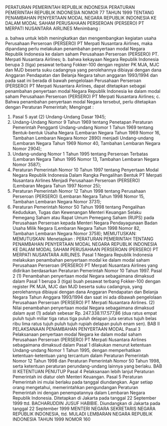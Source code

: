  PERATURAN PEMERINTAH REPUBLIK INDONESIA PERATURAN PEMERINTAH REPUBLIK INDONESIA NOMOR 77 TAHUN 1999 TENTANG PENAMBAHAN PENYERTAAN MODAL NEGARA REPUBLIK INDONESIA KE DALAM MODAL SAHAM PERUSAHAAN PERSEROAN (PERSERO) PT MERPATI NUSANTARA AIRLINES
Menimbang :

a. bahwa untuk lebih meningkatkan dan mengembangkan kegiatan usaha Perusahaan Perseroan (PERSERO) PT Merpati Nusantara Airlines, maka dipandang perlu melakukan penambahan penyertaan modal Negara Republik Indonesia ke dalam saham Perusahaan Perseroan (PERSERO) PT. Merpati Nusantara Airlines;
b. bahwa kekayaan Negara Republik Indonesia berupa 3 (tiga) pesawat terbang Fokker-100 dengan register PK MJA, MJC dan MJD beserta suku cadangnya yang perolehannya dibiayai dengan dana Anggaran Pendapatan dan Belanja Negara tahun anggaran 1993/1994 dan pada saat ini berada di bawah pengelolaan Perusahaan Perseroan (PERSERO) PT Merpati Nusantara Airlines, dapat ditetapkan sebagai penambahan penyertaan modal Negara Republik Indonesia ke dalam modal saham Perusahaan Perseroan (PERSERO) PT Merpati Nusantara Airlines;
c. Bahwa penambahan penyertaan modal Negara tersebut, perlu ditetapkan dengan Peraturan Pemerintah;
Mengingat :

1. Pasal 5 ayat (2) Undang-Undang Dasar 1945;
2. Undang-Undang Nomor 9 Tahun 1969 tentang Penetapan Peraturan Pemerintah Pengganti Undang-undang Nomor 1 Tahun 1969 tentang Bentuk-bentuk Usaha Negara (Lembaran Negara Tahun 1969 Nomor 16, Tambahan Lembaran Negara Nomor 2890) menjadi Undang-undang (Lembaran Negara Tahun 1969 Nomor 40, Tambahan Lembaran Negara Nomor 2904);
3. Undang-undang Nomor 1 Tahun 1995 tentang Perseroan Terbatas (Lembaran Negara Tahun 1995 Nomor 13, Tambahan Lembaran Negara Nomor 3587);
4. Peraturan Pemerintah Nomor 10 Tahun 1997 tentang Penyertaan Modal Negara Republik Indonesia Dalam Rangka Pengalihan Bentuk PT Merpati Nusantara Airlines Menjadi Perusahaan Perseroan (PERSERO) (Lembaran Megara Tahun 1997 Nomor 25);
5. Peraturan Pemerintah Nomor 12 Tahun 1998 tentang Perusahaan Perseroan (PERSERO) (Lembaran Negara Tahun 1998 Nomor 15, Tambahan Lembaran Negara Nomor 3731);
6. Peraturan Pemerintah Nomor 50 Tahun 1998 tentang Pengalihan Kedudukan, Tugas dan Kewenangan Menteri Keuangan Selaku Pemegang Saham atau Rapat Umum Pemegang Saham (RUPS) pada Perusahaan Perseroan kepada Menteri Negara Pendayagunaan Badan Usaha Milik Negara (Lembaran Negara Tahun 1998 Nomor 82, Tambahan Lembaran Negara Nomor 3758);
MEMUTUSKAN:
MEMUTUSKAN:
 Menetapkan : PERATURAN PEMERINTAH TENTANG PENAMBAHAN PENYERTAAN MODAL NEGARA REPUBLIK INDONESIA KE DALAM MODAL SAHAM PERUSAHAAN PERSEROAN (PERSERO) PT MERPATI NUSANTARA AIRLINES.
Pasal 1
Negara Republik Indonesia melakukan penambahan penyertaan modal ke dalam modal saham Perusahaan Perseroan (PERSERO) PT Merpati Nusantara Airlines yang didirikan berdasarkan Peraturan Pemerintah Nomor 10 Tahun 1997.
Pasal 2
(1) Penambahan penyertaan modal Negara sebagaimana dimaksud dalam Pasal 1 berupa 3 (tiga) buah pesawat terbang Fokker-100 dengan register PK MJA, MJC dan MJD beserta suku cadangnya, yang perolehannya dibiayai dengan dana Anggaran Pendapatan dan Belanja Negara Tahun Anggara 1993/1994 dan saat ini ada dibawah pengelolaan Perusahaan Perseroan (PERSERO) PT Merpati Nusantara Airlines.
(2) Nilai penambahan penyertaan modal Negara sebagaimana dimaksud dalam ayat (1) adalah sebesar Rp. 247.338.117.577,86 (dua ratus empat puluh tujuh miliar tiga ratus tiga puluh delapan juta seratus tujuh belas ribu lima ratus tujuh puluh tujuh rupiah delapan puluh enam sen).
BAB II PELAKSANAAN PENAMBAHAN PENYERTAAN MODAL
Pasal 3
Pelaksanaan penyertaan modal Negara ke dalam modal saham Perusahaan Perseroan (PERSERO) PT Merpati Nusantara Airlines sebagaimana dimaksud dalam Pasal 1 dilakukan menurut ketentuan Undang-undang Nomor 1 Tahun 1995, dengan memperhatikan ketentuan-ketentuan yang tercantum dalam Peraturan Pemerintah Nomor 12 Tahun 1998 dan Peraturan Pemerintah Nomor 50 Tahun 1998, serta ketentuan peraturan perundang-undang lainnya yang berlaku.
BAB III KETENTUAN PENUTUP
Pasal 4
Pelaksanaan lebih lanjut Peraturan Pemerintah ini diatur oleh Menteri Keuangan.
Pasal 5
Peraturan Pemerintah ini mulai berlaku pada tanggal diundangkan. Agar setiap orang mengetahui, memerintahkan pengundangan Peraturan Pemerintah ini dengan penempatannya dalam Lembaran Negara Republik Indonesia. Ditetapkan di Jakarta pada tanggal 22 September 1999 ttd. BACHARUDDIN JUSUF HABIBIE. Diundangkan di Jakarta pada tanggal 22 September 1999 MENTERI NEGARA SEKRETARIS NEGARA REPUBLIK INDONESIA, ttd. MULADI LEMBARAN NEGARA REPUBLIK INDONESIA TAHUN 1999 NOMOR 160
